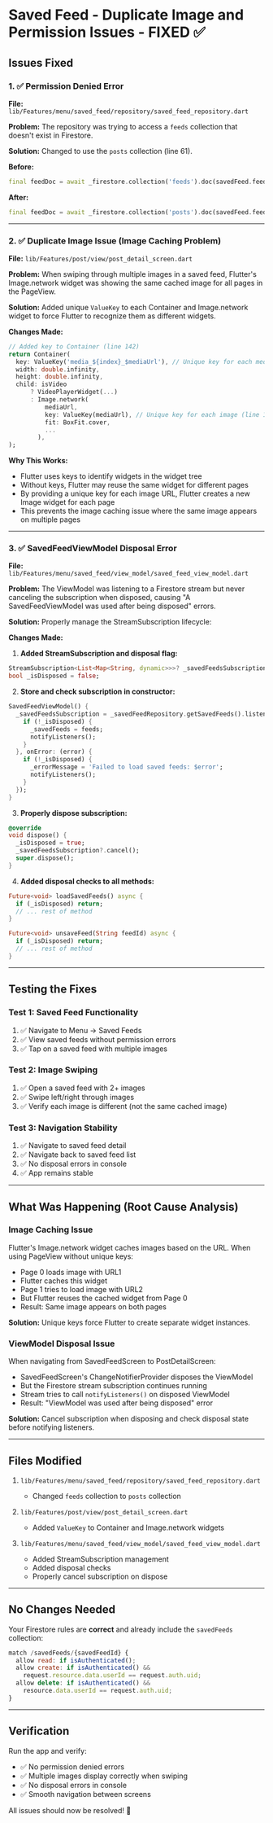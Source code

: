 # Saved Feed - Duplicate Image and Permission Issues - FIXED ✅

## Issues Fixed

### 1. ✅ Permission Denied Error
**File:** `lib/Features/menu/saved_feed/repository/saved_feed_repository.dart`

**Problem:** The repository was trying to access a `feeds` collection that doesn't exist in Firestore.

**Solution:** Changed to use the `posts` collection (line 61).

**Before:**
```dart
final feedDoc = await _firestore.collection('feeds').doc(savedFeed.feedId).get();
```

**After:**
```dart
final feedDoc = await _firestore.collection('posts').doc(savedFeed.feedId).get();
```

---

### 2. ✅ Duplicate Image Issue (Image Caching Problem)
**File:** `lib/Features/post/view/post_detail_screen.dart`

**Problem:** When swiping through multiple images in a saved feed, Flutter's Image.network widget was showing the same cached image for all pages in the PageView.

**Solution:** Added unique `ValueKey` to each Container and Image.network widget to force Flutter to recognize them as different widgets.

**Changes Made:**
```dart
// Added key to Container (line 142)
return Container(
  key: ValueKey('media_${index}_$mediaUrl'), // Unique key for each media item
  width: double.infinity,
  height: double.infinity,
  child: isVideo
      ? VideoPlayerWidget(...)
      : Image.network(
          mediaUrl,
          key: ValueKey(mediaUrl), // Unique key for each image (line 156)
          fit: BoxFit.cover,
          ...
        ),
);
```

**Why This Works:**
- Flutter uses keys to identify widgets in the widget tree
- Without keys, Flutter may reuse the same widget for different pages
- By providing a unique key for each image URL, Flutter creates a new Image widget for each page
- This prevents the image caching issue where the same image appears on multiple pages

---

### 3. ✅ SavedFeedViewModel Disposal Error
**File:** `lib/Features/menu/saved_feed/view_model/saved_feed_view_model.dart`

**Problem:** The ViewModel was listening to a Firestore stream but never canceling the subscription when disposed, causing "A SavedFeedViewModel was used after being disposed" errors.

**Solution:** Properly manage the StreamSubscription lifecycle:

**Changes Made:**

1. **Added StreamSubscription and disposal flag:**
```dart
StreamSubscription<List<Map<String, dynamic>>>? _savedFeedsSubscription;
bool _isDisposed = false;
```

2. **Store and check subscription in constructor:**
```dart
SavedFeedViewModel() {
  _savedFeedsSubscription = _savedFeedRepository.getSavedFeeds().listen((feeds) {
    if (!_isDisposed) {
      _savedFeeds = feeds;
      notifyListeners();
    }
  }, onError: (error) {
    if (!_isDisposed) {
      _errorMessage = 'Failed to load saved feeds: $error';
      notifyListeners();
    }
  });
}
```

3. **Properly dispose subscription:**
```dart
@override
void dispose() {
  _isDisposed = true;
  _savedFeedsSubscription?.cancel();
  super.dispose();
}
```

4. **Added disposal checks to all methods:**
```dart
Future<void> loadSavedFeeds() async {
  if (_isDisposed) return;
  // ... rest of method
}

Future<void> unsaveFeed(String feedId) async {
  if (_isDisposed) return;
  // ... rest of method
}
```

---

## Testing the Fixes

### Test 1: Saved Feed Functionality
1. ✅ Navigate to Menu → Saved Feeds
2. ✅ View saved feeds without permission errors
3. ✅ Tap on a saved feed with multiple images

### Test 2: Image Swiping
1. ✅ Open a saved feed with 2+ images
2. ✅ Swipe left/right through images
3. ✅ Verify each image is different (not the same cached image)

### Test 3: Navigation Stability
1. ✅ Navigate to saved feed detail
2. ✅ Navigate back to saved feed list
3. ✅ No disposal errors in console
4. ✅ App remains stable

---

## What Was Happening (Root Cause Analysis)

### Image Caching Issue
Flutter's Image.network widget caches images based on the URL. When using PageView without unique keys:
- Page 0 loads image with URL1
- Flutter caches this widget
- Page 1 tries to load image with URL2
- But Flutter reuses the cached widget from Page 0
- Result: Same image appears on both pages

**Solution:** Unique keys force Flutter to create separate widget instances.

### ViewModel Disposal Issue
When navigating from SavedFeedScreen to PostDetailScreen:
- SavedFeedScreen's ChangeNotifierProvider disposes the ViewModel
- But the Firestore stream subscription continues running
- Stream tries to call `notifyListeners()` on disposed ViewModel
- Result: "ViewModel was used after being disposed" error

**Solution:** Cancel subscription when disposing and check disposal state before notifying listeners.

---

## Files Modified

1. `lib/Features/menu/saved_feed/repository/saved_feed_repository.dart`
   - Changed `feeds` collection to `posts` collection

2. `lib/Features/post/view/post_detail_screen.dart`
   - Added `ValueKey` to Container and Image.network widgets

3. `lib/Features/menu/saved_feed/view_model/saved_feed_view_model.dart`
   - Added StreamSubscription management
   - Added disposal checks
   - Properly cancel subscription on dispose

---

## No Changes Needed

Your Firestore rules are **correct** and already include the `savedFeeds` collection:

```javascript
match /savedFeeds/{savedFeedId} {
  allow read: if isAuthenticated();
  allow create: if isAuthenticated() && 
    request.resource.data.userId == request.auth.uid;
  allow delete: if isAuthenticated() && 
    resource.data.userId == request.auth.uid;
}
```

---

## Verification

Run the app and verify:
- ✅ No permission denied errors
- ✅ Multiple images display correctly when swiping
- ✅ No disposal errors in console
- ✅ Smooth navigation between screens

All issues should now be resolved! 🎉


